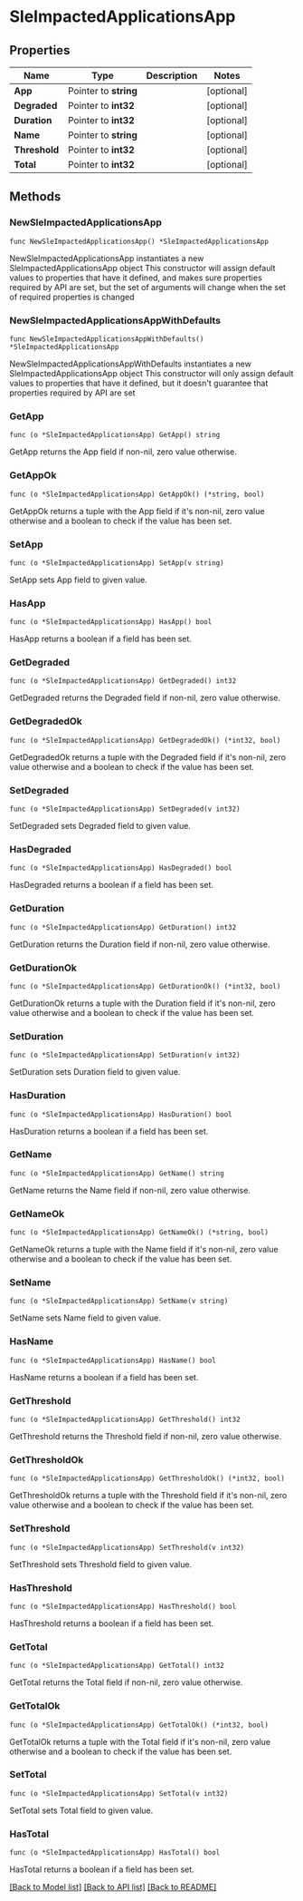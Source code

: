 # SleImpactedApplicationsApp

## Properties

Name | Type | Description | Notes
------------ | ------------- | ------------- | -------------
**App** | Pointer to **string** |  | [optional] 
**Degraded** | Pointer to **int32** |  | [optional] 
**Duration** | Pointer to **int32** |  | [optional] 
**Name** | Pointer to **string** |  | [optional] 
**Threshold** | Pointer to **int32** |  | [optional] 
**Total** | Pointer to **int32** |  | [optional] 

## Methods

### NewSleImpactedApplicationsApp

`func NewSleImpactedApplicationsApp() *SleImpactedApplicationsApp`

NewSleImpactedApplicationsApp instantiates a new SleImpactedApplicationsApp object
This constructor will assign default values to properties that have it defined,
and makes sure properties required by API are set, but the set of arguments
will change when the set of required properties is changed

### NewSleImpactedApplicationsAppWithDefaults

`func NewSleImpactedApplicationsAppWithDefaults() *SleImpactedApplicationsApp`

NewSleImpactedApplicationsAppWithDefaults instantiates a new SleImpactedApplicationsApp object
This constructor will only assign default values to properties that have it defined,
but it doesn't guarantee that properties required by API are set

### GetApp

`func (o *SleImpactedApplicationsApp) GetApp() string`

GetApp returns the App field if non-nil, zero value otherwise.

### GetAppOk

`func (o *SleImpactedApplicationsApp) GetAppOk() (*string, bool)`

GetAppOk returns a tuple with the App field if it's non-nil, zero value otherwise
and a boolean to check if the value has been set.

### SetApp

`func (o *SleImpactedApplicationsApp) SetApp(v string)`

SetApp sets App field to given value.

### HasApp

`func (o *SleImpactedApplicationsApp) HasApp() bool`

HasApp returns a boolean if a field has been set.

### GetDegraded

`func (o *SleImpactedApplicationsApp) GetDegraded() int32`

GetDegraded returns the Degraded field if non-nil, zero value otherwise.

### GetDegradedOk

`func (o *SleImpactedApplicationsApp) GetDegradedOk() (*int32, bool)`

GetDegradedOk returns a tuple with the Degraded field if it's non-nil, zero value otherwise
and a boolean to check if the value has been set.

### SetDegraded

`func (o *SleImpactedApplicationsApp) SetDegraded(v int32)`

SetDegraded sets Degraded field to given value.

### HasDegraded

`func (o *SleImpactedApplicationsApp) HasDegraded() bool`

HasDegraded returns a boolean if a field has been set.

### GetDuration

`func (o *SleImpactedApplicationsApp) GetDuration() int32`

GetDuration returns the Duration field if non-nil, zero value otherwise.

### GetDurationOk

`func (o *SleImpactedApplicationsApp) GetDurationOk() (*int32, bool)`

GetDurationOk returns a tuple with the Duration field if it's non-nil, zero value otherwise
and a boolean to check if the value has been set.

### SetDuration

`func (o *SleImpactedApplicationsApp) SetDuration(v int32)`

SetDuration sets Duration field to given value.

### HasDuration

`func (o *SleImpactedApplicationsApp) HasDuration() bool`

HasDuration returns a boolean if a field has been set.

### GetName

`func (o *SleImpactedApplicationsApp) GetName() string`

GetName returns the Name field if non-nil, zero value otherwise.

### GetNameOk

`func (o *SleImpactedApplicationsApp) GetNameOk() (*string, bool)`

GetNameOk returns a tuple with the Name field if it's non-nil, zero value otherwise
and a boolean to check if the value has been set.

### SetName

`func (o *SleImpactedApplicationsApp) SetName(v string)`

SetName sets Name field to given value.

### HasName

`func (o *SleImpactedApplicationsApp) HasName() bool`

HasName returns a boolean if a field has been set.

### GetThreshold

`func (o *SleImpactedApplicationsApp) GetThreshold() int32`

GetThreshold returns the Threshold field if non-nil, zero value otherwise.

### GetThresholdOk

`func (o *SleImpactedApplicationsApp) GetThresholdOk() (*int32, bool)`

GetThresholdOk returns a tuple with the Threshold field if it's non-nil, zero value otherwise
and a boolean to check if the value has been set.

### SetThreshold

`func (o *SleImpactedApplicationsApp) SetThreshold(v int32)`

SetThreshold sets Threshold field to given value.

### HasThreshold

`func (o *SleImpactedApplicationsApp) HasThreshold() bool`

HasThreshold returns a boolean if a field has been set.

### GetTotal

`func (o *SleImpactedApplicationsApp) GetTotal() int32`

GetTotal returns the Total field if non-nil, zero value otherwise.

### GetTotalOk

`func (o *SleImpactedApplicationsApp) GetTotalOk() (*int32, bool)`

GetTotalOk returns a tuple with the Total field if it's non-nil, zero value otherwise
and a boolean to check if the value has been set.

### SetTotal

`func (o *SleImpactedApplicationsApp) SetTotal(v int32)`

SetTotal sets Total field to given value.

### HasTotal

`func (o *SleImpactedApplicationsApp) HasTotal() bool`

HasTotal returns a boolean if a field has been set.


[[Back to Model list]](../README.md#documentation-for-models) [[Back to API list]](../README.md#documentation-for-api-endpoints) [[Back to README]](../README.md)


